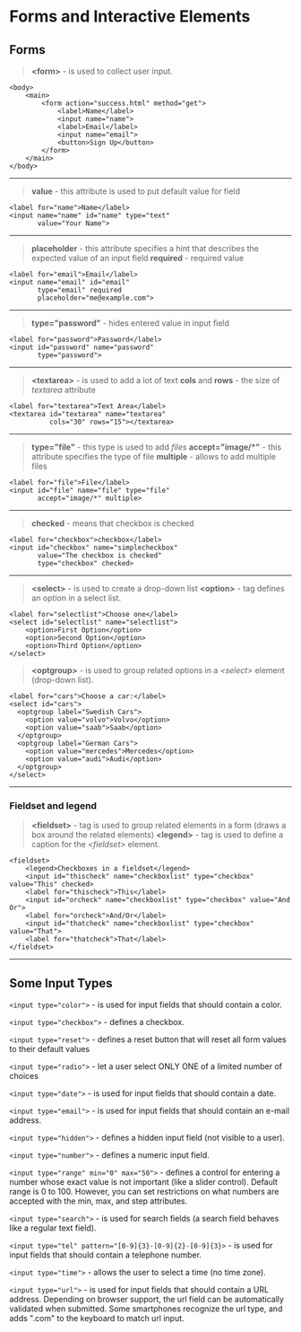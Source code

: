 # Forms and Interactive Elements

## Forms

> **&lt;form&gt;** - is used to collect user input.

```
<body>
    <main>
        <form action="success.html" method="get">
            <label>Name</label>
            <input name="name">
            <label>Email</label>
            <input name="email">
            <button>Sign Up</button>
        </form>
    </main>
</body>
```

---

> **value** - this attribute is used to put default value for field

```
<label for="name">Name</label>
<input name="name" id="name" type="text"
       value="Your Name">
```

---

> **placeholder** - this attribute specifies a hint that describes the expected value of an input field
> **required** - required value

```
<label for="email">Email</label>
<input name="email" id="email" 
       type="email" required
       placeholder="me@example.com">
```

---

> **type="password"** - hides entered value in input field

```
<label for="password">Password</label>
<input id="password" name="password"
       type="password">
```

---

> **&lt;textarea&gt;** - is used to add a lot of text
> **cols** and **rows** - the size of *textarea* attribute

```               
<label for="textarea">Text Area</label>
<textarea id="textarea" name="textarea"
          cols="30" rows="15"></textarea>
```

---

> **type="file"** - this type is used to add *files*
> **accept="image/*"** - this attribute specifies the type of file
> **multiple** - allows to add multiple files  

```
<label for="file">File</label>
<input id="file" name="file" type="file"
       accept="image/*" multiple>
```

---

> **checked** - means that checkbox is checked

```
<label for="checkbox">checkbox</label>
<input id="checkbox" name="simplecheckbox"
       value="The checkbox is checked"
       type="checkbox" checked>
```

---

> **&lt;select&gt;** - is used to create a drop-down list
> **&lt;option&gt;** - tag defines an option in a select list.

```
<label for="selectlist">Choose one</label>
<select id="selectlist" name="selectlist">
    <option>First Option</option>
    <option>Second Option</option>
    <option>Third Option</option>
</select>
```

> **&lt;optgroup&gt;** - is used to group related options in a *&lt;select&gt;* element (drop-down list).

```
<label for="cars">Choose a car:</label>
<select id="cars">
  <optgroup label="Swedish Cars">
    <option value="volvo">Volvo</option>
    <option value="saab">Saab</option>
  </optgroup>
  <optgroup label="German Cars">
    <option value="mercedes">Mercedes</option>
    <option value="audi">Audi</option>
  </optgroup>
</select>
```

---

### Fieldset and legend

> **&lt;fieldset&gt;** - tag is used to group related elements in a form (draws a box around the related elements)
> **&lt;legend&gt;** - tag is used to define a caption for the *&lt;fieldset&gt;* element.

```
<fieldset>
    <legend>Checkboxes in a fieldset</legend>
    <input id="thischeck" name="checkboxlist" type="checkbox" value="This" checked>
    <label for="thischeck">This</label>
    <input id="orcheck" name="checkboxlist" type="checkbox" value="And Or">
    <label for="orcheck">And/Or</label>
    <input id="thatcheck" name="checkboxlist" type="checkbox" value="That">
    <label for="thatcheck">That</label> 
</fieldset>
```

---

## Some Input Types

`<input type="color">` - is used for input fields that should contain a color.

`<input type="checkbox">` - defines a checkbox.

`<input type="reset">` - defines a reset button that will reset all form values to their default values

`<input type="radio">` - let a user select ONLY ONE of a limited number of choices

`<input type="date">` - is used for input fields that should contain a date.

`<input type="email">` - is used for input fields that should contain an e-mail address.

`<input type="hidden">` - defines a hidden input field (not visible to a user).

`<input type="number">` - defines a numeric input field.

`<input type="range" min="0" max="50">` - defines a control for entering a number whose exact value is not important (like a slider control). Default range is 0 to 100. However, you can set restrictions on what numbers are accepted with the min, max, and step attributes.

`<input type="search">` - is used for search fields (a search field behaves like a regular text field).

`<input type="tel" pattern="[0-9]{3}-[0-9]{2}-[0-9]{3}>` - is used for input fields that should contain a telephone number.

`<input type="time">` - allows the user to select a time (no time zone).

`<input type="url">` - is used for input fields that should contain a URL address. Depending on browser support, the url field can be automatically validated when submitted. Some smartphones recognize the url type, and adds ".com" to the keyboard to match url input.
